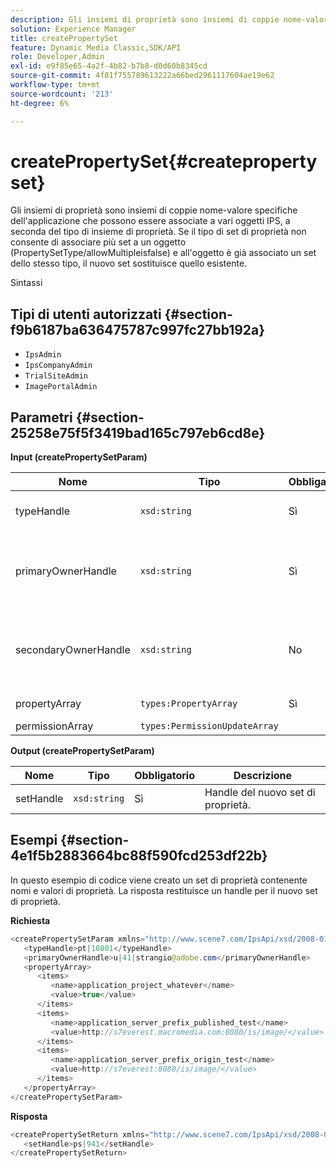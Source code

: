 ```yaml
---
description: Gli insiemi di proprietà sono insiemi di coppie nome-valore specifiche dell'applicazione che possono essere associate a vari oggetti IPS, a seconda del tipo di insieme di proprietà. Se il tipo di set di proprietà non consente di associare più set a un oggetto (PropertySetType/allowMultipleisfalse) e all'oggetto è già associato un set dello stesso tipo, il nuovo set sostituisce quello esistente.
solution: Experience Manager
title: createPropertySet
feature: Dynamic Media Classic,SDK/API
role: Developer,Admin
exl-id: e9f85e65-4a2f-4b82-b7b8-d0d60b8345cd
source-git-commit: 4f81f755789613222a66bed2961117604ae19e62
workflow-type: tm+mt
source-wordcount: '213'
ht-degree: 6%

---
```


# createPropertySet{#createpropertyset}

Gli insiemi di proprietà sono insiemi di coppie nome-valore specifiche dell&#39;applicazione che possono essere associate a vari oggetti IPS, a seconda del tipo di insieme di proprietà. Se il tipo di set di proprietà non consente di associare più set a un oggetto (PropertySetType/allowMultipleisfalse) e all&#39;oggetto è già associato un set dello stesso tipo, il nuovo set sostituisce quello esistente.

Sintassi

## Tipi di utenti autorizzati {#section-f9b6187ba636475787c997fc27bb192a}

* `IpsAdmin`
* `IpsCompanyAdmin`
* `TrialSiteAdmin`
* `ImagePortalAdmin`

## Parametri {#section-25258e75f5f3419bad165c797eb6cd8e}

**Input (createPropertySetParam)**

| Nome | Tipo | Obbligatorio | Descrizione |
|---|---|---|---|
| typeHandle | `xsd:string` | Sì | Handle del tipo di set di proprietà. |
| primaryOwnerHandle | `xsd:string` | Sì | Handle per il proprietario primario del set di proprietà. |
| secondaryOwnerHandle | `xsd:string` | No | Handle per il proprietario secondario del set di proprietà. |
| propertyArray | `types:PropertyArray` | Sì | Array di proprietà. |
| permissionArray | `types:PermissionUpdateArray` |  |  |

**Output (createPropertySetParam)**

| Nome | Tipo | Obbligatorio | Descrizione |
|---|---|---|---|
| setHandle | `xsd:string` | Sì | Handle del nuovo set di proprietà. |

## Esempi {#section-4e1f5b2883664bc88f590fcd253df22b}

In questo esempio di codice viene creato un set di proprietà contenente nomi e valori di proprietà. La risposta restituisce un handle per il nuovo set di proprietà.

**Richiesta**

```java
<createPropertySetParam xmlns="http://www.scene7.com/IpsApi/xsd/2008-01-15">
   <typeHandle>pt|10801</typeHandle>
   <primaryOwnerHandle>u|41|strangio@adobe.com</primaryOwnerHandle>
   <propertyArray>
      <items>
         <name>application_project_whatever</name>
         <value>true</value>
      </items>
      <items>
         <name>application_server_prefix_published_test</name>
         <value>http://s7everest.macromedia.com:8080/is/image/</value>
      </items>
      <items>
         <name>application_server_prefix_origin_test</name>
         <value>http://s7everest:8080/is/image/</value>
      </items>
   </propertyArray>
</createPropertySetParam>
```

**Risposta**

```java
<createPropertySetReturn xmlns="http://www.scene7.com/IpsApi/xsd/2008-01-15">
   <setHandle>ps|941</setHandle>
</createPropertySetReturn>
```
